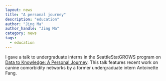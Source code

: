 ```yaml
---
layout: news
title: "A personal journey"
description: "education"
author: "Jing Ma"
author_handle: "Jing Ma"
category: news
tags: 
  - education
---
```


I gave a talk to undergraduate interns in the SeattleStatGROWS program on [Data to Knowledge: A Personal Journey](https://drjingma.com/assets/pdfs/talks/2024-07-11StatGrows.pdf). This talk features recent work on canine comorbidity networks by a former undergraduate intern Antoinette Fang.